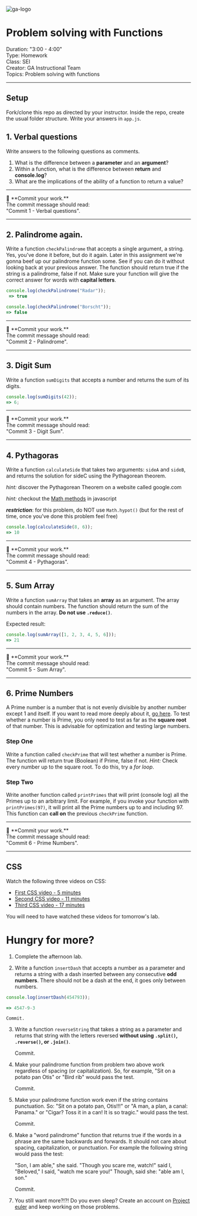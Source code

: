 ![ga-logo](https://camo.githubusercontent.com/6ce15b81c1f06d716d753a61f5db22375fa684da/68747470733a2f2f67612d646173682e73332e616d617a6f6e6177732e636f6d2f70726f64756374696f6e2f6173736574732f6c6f676f2d39663838616536633963333837313639306533333238306663663535376633332e706e67)

# Problem solving with Functions

Duration: "3:00 - 4:00" <br>
Type: Homework<br>
Class: SEI<br>
Creator: GA Instructional Team<br>
Topics: Problem solving with functions<br>

---

## Setup

Fork/clone this repo as directed by your instructor. Inside the repo, create the usual folder structure. Write your answers in `app.js`.

## 1. Verbal questions

Write answers to the following questions as comments.

1. What is the difference between a **parameter** and an **argument**?
2. Within a function, what is the difference between **return** and **console.log**?
3. What are the implications of the ability of a function to return a value?

<hr>
&#x1F534; **Commit your work.** <br>
The commit message should read: <br>
"Commit 1 - Verbal questions".
<hr>

## 2. Palindrome again.

Write a function `checkPalindrome` that accepts a single argument, a string. Yes, you've done it before, but do it again. Later in this assignment we're gonna beef up our palindrome function some. See if you can do it without looking back at your previous answer. The function should return true if the string is a palindrome, false if not. Make sure your function will give the correct answer for words with **capital letters**.

```javascript
console.log(checkPalindrome("Radar"));
 => true
```

```javascript
console.log(checkPalindrome("Borscht"));
=> false
```

<hr>
&#x1F534; **Commit your work.** <br>
The commit message should read: <br>
"Commit 2 - Palindrome".
<hr>

## 3. Digit Sum

Write a function `sumDigits` that accepts a number and returns the sum of its digits.

```js
console.log(sumDigits(42));
=> 6;
```

<hr>
&#x1F534; **Commit your work.** <br>
The commit message should read: <br>
"Commit 3 - Digit Sum".
<hr>

## 4. Pythagoras

Write a function `calculateSide` that takes two arguments: `sideA` and `sideB`, and returns the solution for sideC using the Pythagorean theorem.

_hint:_ discover the Pythagorean Theorem on a website called google.com

_hint:_ checkout the [Math methods](https://developer.mozilla.org/en-US/docs/Web/JavaScript/Reference/Global_Objects/Math) in javascript

**_restriction_**: for this problem, do NOT use `Math.hypot()` (but for the rest of time, once you've done this problem feel free)

```js
console.log(calculateSide(8, 6));
=> 10
```

<hr>
&#x1F534; **Commit your work.** <br>
The commit message should read: <br>
"Commit 4 - Pythagoras".
<hr>

## 5. Sum Array

Write a function `sumArray` that takes an **array** as an argument.
The array should contain numbers. The function should return the sum of the numbers in the array. **Do not use `.reduce()`**.

Expected result:

```javascript
console.log(sumArray([1, 2, 3, 4, 5, 6]));
=> 21
```

<hr>
&#x1F534; **Commit your work.** <br>
The commit message should read: <br>
"Commit 5 - Sum Array".
<hr>

## 6. Prime Numbers

A Prime number is a number that is not evenly divisible by another number except 1 and itself. If you want to read more deeply about it, [go here](https://en.wikipedia.org/wiki/Prime_number).
To test whether a number is Prime, you only need to test as far as the **square root** of that number. This is advisable for optimization and testing large numbers.

### Step One

Write a function called `checkPrime` that will test whether a number is Prime. The function will return true (Boolean) if Prime, false if not.
_Hint:_ Check every number up to the square root. To do this, try a _for loop_.

### Step Two

Write another function called `printPrimes` that will print (console log) all the Primes up to an arbitrary limit. For example, if you invoke your function with `printPrimes(97)`, it will print all the Prime numbers up to and including 97.
This function can **call on** the previous `checkPrime` function.

</details>

<hr>
&#x1F534; **Commit your work.** <br>
The commit message should read: <br>
"Commit 6 - Prime Numbers".
<hr>

## CSS

Watch the following three videos on CSS:

- [First CSS video - 5 minutes](https://www.youtube.com/watch?v=xWiT2TWCFjc&index=3&list=PLdnONIhPScST0Vy4LrIZiYKpFNoxgyH7J)
- [Second CSS video - 11 minutes](https://www.youtube.com/watch?v=UMMHsQPmfug&index=4&list=PLdnONIhPScST0Vy4LrIZiYKpFNoxgyH7J)
- [Third CSS video - 17 minutes](https://www.youtube.com/watch?v=g0Aq2kP5-CY&index=5&list=PLdnONIhPScST0Vy4LrIZiYKpFNoxgyH7J)

You will need to have watched these videos for tomorrow's lab.

# Hungry for more?

1. Complete the afternoon lab.

2. Write a function `insertDash` that accepts a number as a parameter and returns a string with a dash inserted between any consecutive **odd numbers**. There should not be a dash at the end, it goes only between numbers.

```javascript
console.log(insertDash(454793));

=> 4547-9-3
```

    Commit.

3. Write a function `reverseString` that takes a string as a parameter and returns that string with the letters reversed **without using `.split()`, `.reverse()`, or `.join()`**.

   Commit.

4. Make your palindrome function from problem two above work regardless of spacing (or capitalization). So, for example, "Sit on a potato pan Otis" or "Bird rib" would pass the test.

   Commit.

5. Make your palindrome function work even if the string contains punctuation. So: "Sit on a potato pan, Otis!!!" or "A man, a plan, a canal: Panama." or "Cigar? Toss it in a can! It is so tragic." would pass the test.

   Commit.

6. Make a "word palindrome" function that returns true if the words in a phrase are the same backwards and forwards. It should not care about spacing, capitalization, or punctuation. For example the following string would pass the test:

   "Son, I am able," she said. "Though you scare me, watch!" said I, "Beloved," I said, "watch me scare you!" Though, said she: "able am I, son."

   Commit.

7. You still want more?!?! Do you even sleep? Create an account on [Project euler](https://projecteuler.net/archives) and keep working on those problems.
